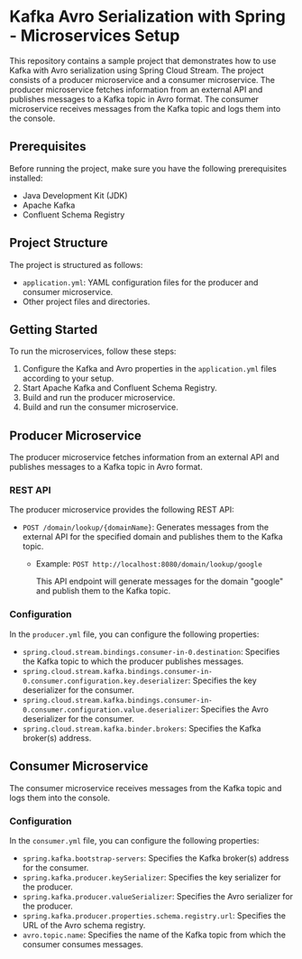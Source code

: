 
# Kafka Avro Serialization with Spring - Microservices Setup

This repository contains a sample project that demonstrates how to use Kafka with Avro serialization using Spring Cloud Stream. The project consists of a producer microservice and a consumer microservice. The producer microservice fetches information from an external API and publishes messages to a Kafka topic in Avro format. The consumer microservice receives messages from the Kafka topic and logs them into the console.

## Prerequisites

Before running the project, make sure you have the following prerequisites installed:

-   Java Development Kit (JDK)
-   Apache Kafka
-   Confluent Schema Registry

## Project Structure

The project is structured as follows:

-   `application.yml`: YAML configuration files for the producer and consumer microservice.
-   Other project files and directories.

## Getting Started

To run the microservices, follow these steps:

1.  Configure the Kafka and Avro properties in the `application.yml` files according to your setup.
2.  Start Apache Kafka and Confluent Schema Registry.
3.  Build and run the producer microservice.
4.  Build and run the consumer microservice.

## Producer Microservice

The producer microservice fetches information from an external API and publishes messages to a Kafka topic in Avro format.

### REST API

The producer microservice provides the following REST API:

-   `POST /domain/lookup/{domainName}`: Generates messages from the external API for the specified domain and publishes them to the Kafka topic.

    -   Example: `POST http://localhost:8080/domain/lookup/google`

        This API endpoint will generate messages for the domain "google" and publish them to the Kafka topic.


### Configuration

In the `producer.yml` file, you can configure the following properties:

-   `spring.cloud.stream.bindings.consumer-in-0.destination`: Specifies the Kafka topic to which the producer publishes messages.
-   `spring.cloud.stream.kafka.bindings.consumer-in-0.consumer.configuration.key.deserializer`: Specifies the key deserializer for the consumer.
-   `spring.cloud.stream.kafka.bindings.consumer-in-0.consumer.configuration.value.deserializer`: Specifies the Avro deserializer for the consumer.
-   `spring.cloud.stream.kafka.binder.brokers`: Specifies the Kafka broker(s) address.

## Consumer Microservice

The consumer microservice receives messages from the Kafka topic and logs them into the console.

### Configuration

In the `consumer.yml` file, you can configure the following properties:

-   `spring.kafka.bootstrap-servers`: Specifies the Kafka broker(s) address for the consumer.
-   `spring.kafka.producer.keySerializer`: Specifies the key serializer for the producer.
-   `spring.kafka.producer.valueSerializer`: Specifies the Avro serializer for the producer.
-   `spring.kafka.producer.properties.schema.registry.url`: Specifies the URL of the Avro schema registry.
-   `avro.topic.name`: Specifies the name of the Kafka topic from which the consumer consumes messages.